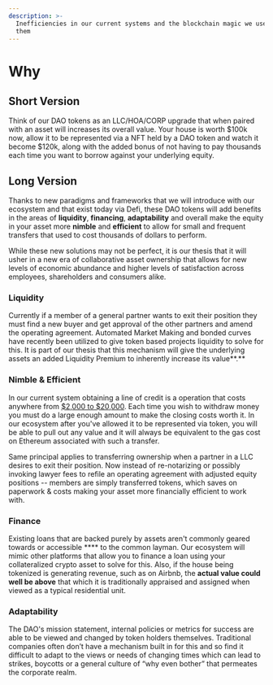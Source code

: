 ```yaml
---
description: >-
  Inefficiencies in our current systems and the blockchain magic we use to fix
  them
---
```


# Why

## **Short Version**

Think of our DAO tokens as an LLC/HOA/CORP upgrade that when paired with an asset will increases its overall value. Your house is worth $100k now, allow it to be represented via a NFT held by a DAO token and watch it become $120k, along with the added bonus of not having to pay thousands each time you want to borrow against your underlying equity.

## **Long Version**

Thanks to new paradigms and frameworks that we will introduce with our ecosystem and that exist today via Defi, these DAO tokens will add benefits in the areas of **liquidity**, **financing**, **adaptability** and overall make the equity in your asset more **nimble** and **efficient** to allow for small and frequent transfers that used to cost thousands of dollars to perform.

While these new solutions may not be perfect, it is our thesis that it will usher in a new era of collaborative asset ownership that allows for new levels of economic abundance and higher levels of satisfaction across employees, shareholders and consumers alike.

### **Liquidity**

Currently if a member of a general partner wants to exit their position they must find a new buyer and get approval of the other partners and amend the operating agreement. Automated Market Making and bonded curves have recently been utilized to give token based projects liquidity to solve for this.  It is part of our thesis that this mechanism will give the underlying assets an added Liquidity Premium to inherently increase its value**.**

### **Nimble & Efficient**

In our current system obtaining a line of credit is a operation that costs anywhere from [$2,000 to $20,000](https://www.rocketmortgage.com/learn/closing-costs). Each time you wish to withdraw money you must do a large enough amount to make the closing costs worth it.  In our ecosystem after you've allowed it to be represented via token, you will be able to pull out any value and it will always be equivalent to the gas cost on Ethereum associated with such a transfer. &#x20;

Same principal applies to transferring ownership when a partner in a LLC desires to exit their position. Now instead of re-notarizing or possibly invoking lawyer fees to refile an operating agreement with adjusted equity positions -- members are simply transferred tokens, which saves on paperwork & costs making your asset more financially efficient to work with.&#x20;

### **Finance**

Existing loans that are backed purely by assets aren't commonly geared towards or accessible **** to the common layman. Our ecosystem will mimic other platforms that allow you to finance a loan using your collateralized crypto asset to solve for this.  Also, if the house being tokenized is generating revenue, such as on Airbnb, the **actual value could well be above** that which it is traditionally appraised and assigned when viewed as a typical residential unit.

### **Adaptability**

The DAO's mission statement, internal policies or metrics for success are able to be viewed and changed by token holders themselves.  Traditional companies often don’t have a mechanism built in for this and so find it difficult to adapt to the views or needs of changing times which can lead to strikes, boycotts or a general culture of “why even bother” that permeates the corporate realm.
